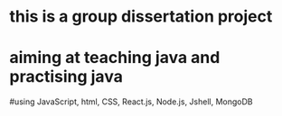 # this is a group dissertation project
# aiming at teaching java and practising java
#using JavaScript, html, CSS, React.js, Node.js, Jshell, MongoDB


